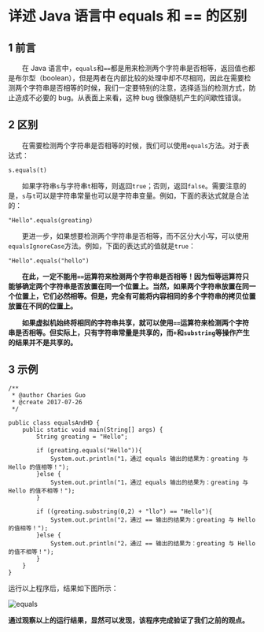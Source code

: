 # 详述 Java 语言中 equals 和 == 的区别

1 前言
----

　　在 Java 语言中，`equals`和`==`都是用来检测两个字符串是否相等，返回值也都是布尔型（boolean），但是两者在内部比较的处理中却不尽相同，因此在需要检测两个字符串是否相等的时候，我们一定要特别的注意，选择适当的检测方式，防止造成不必要的 bug。从表面上来看，这种 bug 很像随机产生的间歇性错误。

2 区别
----

　　在需要检测两个字符串是否相等的时候，我们可以使用`equals`方法。对于表达式：

```
s.equals(t)
```
　　如果字符串`s`与字符串`t`相等，则返回`true`；否则，返回`false`。需要注意的是，`s`与`t`可以是字符串常量也可以是字符串变量。例如，下面的表达式就是合法的：
```
"Hello".equals(greating)
```
　　更进一步，如果想要检测两个字符串是否相等，而不区分大小写，可以使用`equalsIgnoreCase`方法。例如，下面的表达式的值就是`true`：
```
"Hello".equals("hello")
```
　　**在此，一定不能用`==`运算符来检测两个字符串是否相等！因为恒等运算符只能够确定两个字符串是否放置在同一个位置上。当然，如果两个字符串放置在同一个位置上，它们必然相等。但是，完全有可能将内容相同的多个字符串的拷贝位置放置在不同的位置上。**

　　**如果虚拟机始终将相同的字符串共享，就可以使用`==`运算符来检测两个字符串是否相等。但实际上，只有字符串常量是共享的，而`+`和`substring`等操作产生的结果并不是共享的。**

3 示例
------

```
/**
 * @author Charies Guo
 * @create 2017-07-26
 */

public class equalsAndHD {
    public static void main(String[] args) {
        String greating = "Hello";

        if (greating.equals("Hello")){
            System.out.println("1，通过 equals 输出的结果为：greating 与 Hello 的值相等！");
        }else {
            System.out.println("1，通过 equals 输出的结果为：greating 与 Hello 的值不相等！");
        }

        if ((greating.substring(0,2) + "llo") == "Hello"){
            System.out.println("2，通过 == 输出的结果为：greating 与 Hello 的值相等！");
        }else {
            System.out.println("2，通过 == 输出的结果为：greating 与 Hello 的值不相等！");
        }
    }
}
```
运行以上程序后，结果如下图所示：

![equals](http://img.blog.csdn.net/20170214215650996)

**通过观察以上的运行结果，显然可以发现，该程序完成验证了我们之前的观点。**
